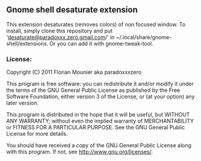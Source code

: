 ## Gnome shell desaturate extension

This extension desaturates (removes colors) of non focused window.
To install, simply clone this repository and put 'desaturate@paradoxxx.zero.gmail.com/' in ~/.local/share/gnome-shell/extensions.
Or you can add it with gnome-tweak-tool.


### License:

Copyright (C) 2011 Florian Mounier aka paradoxxxzero

This program is free software: you can redistribute it and/or modify
it under the terms of the GNU General Public License as published by
the Free Software Foundation, either version 3 of the License, or
(at your option) any later version.

This program is distributed in the hope that it will be useful,
but WITHOUT ANY WARRANTY; without even the implied warranty of
MERCHANTABILITY or FITNESS FOR A PARTICULAR PURPOSE.  See the
GNU General Public License for more details.

You should have received a copy of the GNU General Public License
along with this program.  If not, see <http://www.gnu.org/licenses/>.


